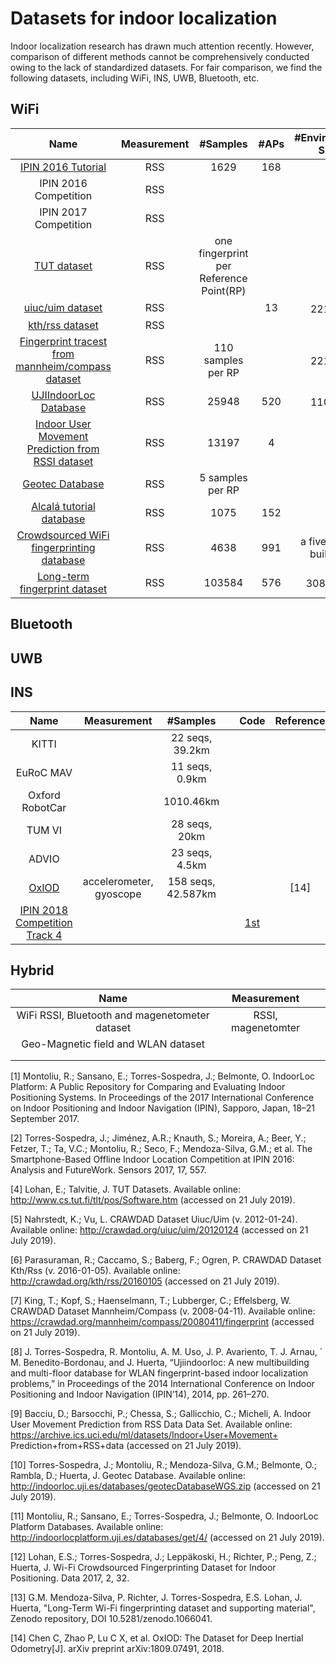 # Datasets for indoor localization

Indoor localization research has drawn much attention recently. However,  comparison of different methods cannot be comprehensively conducted owing to the lack of standardized datasets. For fair comparison, we find the following datasets, including WiFi, INS, UWB, Bluetooth, etc.    

## WiFi

|                             Name                             | Measurement |                #Samples                 | #APs |   #Environment Size   | Reference |
| :----------------------------------------------------------: | :---------: | :-------------------------------------: | :--: | :-------------------: | :-------: |
| [IPIN 2016 Tutorial](http://indoorlocplatform.uji.es/databases/get/2/) |     RSS     |                  1629                   | 168  |                       |    [1]    |
|                    IPIN 2016 Competition                     |     RSS     |                                         |      |                       |    [2]    |
|                    IPIN 2017 Competition                     |     RSS     |                                         |      |                       |           |
|   [TUT dataset](http://www.cs.tut.fi/tlt/pos/Software.htm)   |     RSS     | one fingerprint per Reference Point(RP) |      |                       |    [4]    |
|  [uiuc/uim dataset](http://crawdad.org/uiuc/uim/20120124/)   |     RSS     |                                         |  13  |       221 m$^2$       |    [5]    |
|    [kth/rss dataset](http://crawdad.org/kth/rss/20160105)    |     RSS     |                                         |      |                       |    [6]    |
| [Fingerprint tracest from mannheim/compass dataset](https://crawdad.org/mannheim/compass/20080411/fingerprint/) |     RSS     |           110 samples per RP            |      |       221 m$^2$       |    [7]    |
| [UJIIndoorLoc Database](https://archive.ics.uci.edu/ml/datasets/ujiindoorloc) |     RSS     |                  25948                  | 520  |       110 m$^2$       |    [8]    |
| [Indoor User Movement Prediction from RSSI dataset](https://archive.ics.uci.edu/ml/datasets/Indoor+User+Movement+Prediction+from+RSS+data) |     RSS     |                  13197                  |  4   |                       |    [9]    |
| [Geotec Database](http://indoorloc.uji.es/databases/geotecDatabaseWGS.zip) |     RSS     |            5 samples per RP             |      |                       |   [10]    |
| [Alcalá tutorial database](http://indoorlocplatform.uji.es/databases/get/4/) |     RSS     |                  1075                   | 152  |                       |   [11]    |
| [Crowdsourced WiFi fingerprinting database](https://zenodo.org/record/1001662#.XTQGbugzaUk) |     RSS     |                  4638                   | 991  | a five-story building |   [12]    |
| [Long-term fingerprint dataset](https://zenodo.org/record/1478083#.XTPcS-gzaUk) |     RSS     |                 103584                  | 576  |      308.4 m$^2$      |   [13]    |

## Bluetooth

## UWB

## INS

|                             Name                             |       Measurement       |      #Samples      |      |                          Code                           | Reference |
| :----------------------------------------------------------: | :---------------------: | :----------------: | ---- | :-----------------------------------------------------: | :-------: |
|                            KITTI                             |                         |  22 seqs, 39.2km   |      |                                                         |           |
|                          EuRoC MAV                           |                         |   11 seqs, 0.9km   |      |                                                         |           |
|                       Oxford RobotCar                        |                         |     1010.46km      |      |                                                         |           |
|                            TUM VI                            |                         |   28 seqs, 20km    |      |                                                         |           |
|                            ADVIO                             |                         |   23 seqs, 4.5km   |      |                                                         |           |
|             [OxIOD](http://deepio.cs.ox.ac.uk/)              | accelerometer, gyoscope | 158 seqs, 42.587km |      |                                                         |   [14]    |
| [IPIN 2018 Competition Track 4](https://zenodo.org/record/3228012#.XS7XTugzaUk) |                         |                    |      | [1st](https://github.com/rairyuu/PDR-with-Map-Matching) |           |



## Hybrid

|                      Name                      |    Measurement     |      |
| :--------------------------------------------: | :----------------: | ---- |
| WiFi RSSI, Bluetooth and magenetometer dataset | RSSI, magenetomter |      |
|      Geo-Magnetic field and WLAN  dataset      |                    |      |
|                                                |                    |      |
|                                                |                    |      |

[1] Montoliu, R.; Sansano, E.; Torres-Sospedra, J.; Belmonte, O. IndoorLoc Platform: A Public Repository for
Comparing and Evaluating Indoor Positioning Systems. In Proceedings of the 2017 International Conference
on Indoor Positioning and Indoor Navigation (IPIN), Sapporo, Japan, 18–21 September 2017.

[2] Torres-Sospedra, J.; Jiménez, A.R.; Knauth, S.; Moreira, A.; Beer, Y.; Fetzer, T.; Ta, V.C.; Montoliu, R.; Seco, F.; Mendoza-Silva, G.M.; et al. The Smartphone-Based Offline Indoor Location Competition at IPIN 2016: Analysis and FutureWork. Sensors 2017, 17, 557.

[4] Lohan, E.; Talvitie, J. TUT Datasets. Available online: http://www.cs.tut.fi/tlt/pos/Software.htm
(accessed on 21 July 2019).

[5] Nahrstedt, K.; Vu, L. CRAWDAD Dataset Uiuc/Uim (v. 2012-01-24). Available online: http://crawdad.org/uiuc/uim/20120124 (accessed on 21 July 2019).

[6] Parasuraman, R.; Caccamo, S.; Baberg, F.; Ogren, P. CRAWDAD Dataset Kth/Rss (v. 2016-01-05).
Available online: http://crawdad.org/kth/rss/20160105 (accessed on 21 July 2019).

[7] King, T.; Kopf, S.; Haenselmann, T.; Lubberger, C.; Effelsberg, W. CRAWDAD Dataset Mannheim/Compass
(v. 2008-04-11). Available online: https://crawdad.org/mannheim/compass/20080411/fingerprint  (accessed on 21 July 2019).

[8] J. Torres-Sospedra, R. Montoliu, A. M. Uso, J. P. Avariento, T. J. Arnau, ´ M. Benedito-Bordonau, and J. Huerta, “Ujiindoorloc: A new multibuilding and multi-floor database for WLAN fingerprint-based indoor localization problems,” in Proceedings of the 2014 International Conference on Indoor Positioning and Indoor Navigation (IPIN’14), 2014, pp. 261–270.

[9] Bacciu, D.; Barsocchi, P.; Chessa, S.; Gallicchio, C.; Micheli, A. Indoor User Movement Prediction from
RSS Data Data Set. Available online: https://archive.ics.uci.edu/ml/datasets/Indoor+User+Movement+
Prediction+from+RSS+data (accessed on 21 July 2019).

[10] Torres-Sospedra, J.; Montoliu, R.; Mendoza-Silva, G.M.; Belmonte, O.; Rambla, D.; Huerta, J. Geotec Database. Available online: http://indoorloc.uji.es/databases/geotecDatabaseWGS.zip (accessed on 21 July 2019).

[11] Montoliu, R.; Sansano, E.; Torres-Sospedra, J.; Belmonte, O. IndoorLoc Platform Databases. Available online: http://indoorlocplatform.uji.es/databases/get/4/ (accessed on 21 July 2019).

[12] Lohan, E.S.; Torres-Sospedra, J.; Leppäkoski, H.; Richter, P.; Peng, Z.; Huerta, J. Wi-Fi Crowdsourced
Fingerprinting Dataset for Indoor Positioning. Data 2017, 2, 32.

[13] G.M. Mendoza-Silva, P. Richter, J. Torres-Sospedra, E.S. Lohan, J. Huerta, "Long-Term Wi-Fi fingerprinting dataset and supporting material", Zenodo repository, DOI 10.5281/zenodo.1066041.

[14] Chen C, Zhao P, Lu C X, et al. OxIOD: The Dataset for Deep Inertial Odometry[J]. arXiv preprint arXiv:1809.07491, 2018.

